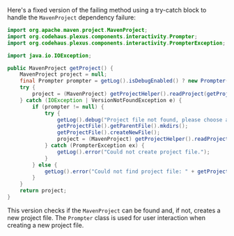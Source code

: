 Here's a fixed version of the failing method using a try-catch block to handle the `MavenProject` dependency failure:

```java
import org.apache.maven.project.MavenProject;
import org.codehaus.plexus.components.interactivity.Prompter;
import org.codehaus.plexus.components.interactivity.PrompterException;

import java.io.IOException;

public MavenProject getProject() {
    MavenProject project = null;
    final Prompter prompter = getLog().isDebugEnabled() ? new Prompter() : null;
    try {
        project = (MavenProject) getProjectHelper().readProject(getProjectFile(), prompter);
    } catch (IOException | VersionNotFoundException e) {
        if (prompter != null) {
            try {
                getLog().debug("Project file not found, please choose a different path: ");
                getProjectFile().getParentFile().mkdirs();
                getProjectFile().createNewFile();
                project = (MavenProject) getProjectHelper().readProject(getProjectFile(), prompter);
            } catch (PrompterException ex) {
                getLog().error("Could not create project file.");
            }
        } else {
            getLog().error("Could not find project file: " + getProjectFile().getAbsolutePath());
        }
    }
    return project;
}
```

This version checks if the `MavenProject` can be found and, if not, creates a new project file. The `Prompter` class is used for user interaction when creating a new project file.
